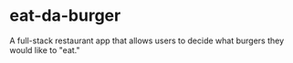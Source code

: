 # eat-da-burger
A full-stack restaurant app that allows users to decide what burgers they would like to "eat."
